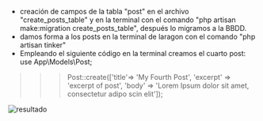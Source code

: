 
- creación de campos de la tabla "post" en el archivo "create_posts_table" y en la terminal con  el comando "php artisan make:migration create_posts_table", después lo migramos a la BBDD.
- damos forma a los posts en la terminal de laragon con el comando "php artisan tinker"
- Empleando el siguiente código en la terminal creamos el cuarto post:
 use App\Models\Post;
>>> Post::create(['title'=> 'My Fourth Post', 'excerpt' => 'excerpt of post', 'body' => 'Lorem Ipsum dolor sit amet, consectetur adipo scin elit']);


![resultado](https://i.ibb.co/xDTgrHr/2.png)
